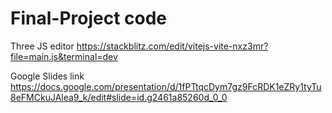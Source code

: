 # Final-Project code
Three JS editor
https://stackblitz.com/edit/vitejs-vite-nxz3mr?file=main.js&terminal=dev

Google Slides link
https://docs.google.com/presentation/d/1fPTtqcDym7gz9FcRDK1eZRy1tyTu8eFMCkuJAlea9_k/edit#slide=id.g2461a85260d_0_0
